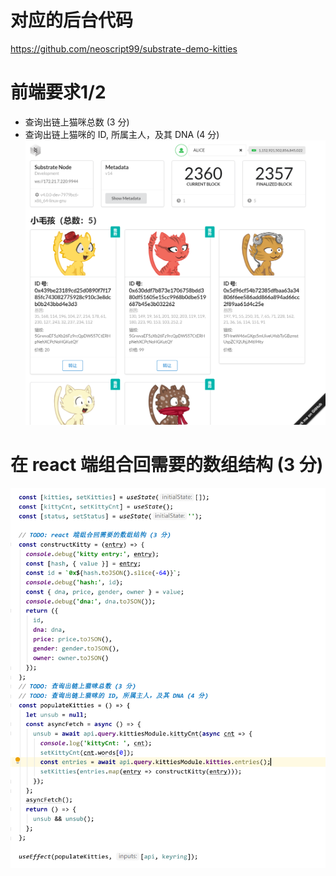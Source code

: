 # 对应的后台代码
https://github.com/neoscript99/substrate-demo-kitties

# 前端要求1/2
- 查询出链上猫咪总数 (3 分)
- 查询出链上猫咪的 ID, 所属主人，及其 DNA (4 分)
![](doc/1.png)

# 在 react 端组合回需要的数组结构 (3 分)
![](doc/2.png)
